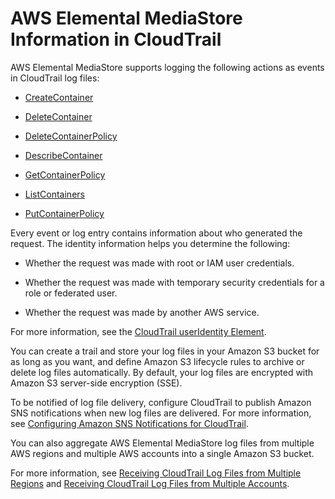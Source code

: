 # AWS Elemental MediaStore Information in CloudTrail<a name="monitoring-service-info-in-cloudtrail"></a>

AWS Elemental MediaStore supports logging the following actions as events in CloudTrail log files:

+ [CreateContainer](http://docs.aws.amazon.com/mediastore/latest/apireference/API_CreateContainer.html)

+ [DeleteContainer](http://docs.aws.amazon.com/mediastore/latest/apireference/API_DeleteContainer.html)

+ [DeleteContainerPolicy](http://docs.aws.amazon.com/mediastore/latest/apireference/API_DeleteContainerPolicy.html)

+ [DescribeContainer](http://docs.aws.amazon.com/mediastore/latest/apireference/API_DescribeContainer.html)

+ [GetContainerPolicy](http://docs.aws.amazon.com/mediastore/latest/apireference/API_GetContainerPolicy.html)

+ [ListContainers](http://docs.aws.amazon.com/mediastore/latest/apireference/API_ListContainers.html)

+ [PutContainerPolicy](http://docs.aws.amazon.com/mediastore/latest/apireference/API_PutContainerPolicy.html)

Every event or log entry contains information about who generated the request\. The identity information helps you determine the following: 

+ Whether the request was made with root or IAM user credentials\.

+ Whether the request was made with temporary security credentials for a role or federated user\.

+ Whether the request was made by another AWS service\.

For more information, see the [CloudTrail userIdentity Element](http://docs.aws.amazon.com/awscloudtrail/latest/userguide/cloudtrail-event-reference-user-identity.html)\.

 You can create a trail and store your log files in your Amazon S3 bucket for as long as you want, and define Amazon S3 lifecycle rules to archive or delete log files automatically\. By default, your log files are encrypted with Amazon S3 server\-side encryption \(SSE\)\.

To be notified of log file delivery, configure CloudTrail to publish Amazon SNS notifications when new log files are delivered\. For more information, see [Configuring Amazon SNS Notifications for CloudTrail](http://docs.aws.amazon.com/awscloudtrail/latest/userguide/getting_notifications_top_level.html)\.

You can also aggregate AWS Elemental MediaStore log files from multiple AWS regions and multiple AWS accounts into a single Amazon S3 bucket\. 

For more information, see [Receiving CloudTrail Log Files from Multiple Regions](http://docs.aws.amazon.com/awscloudtrail/latest/userguide/cloudtrail-receive-logs-from-multiple-accounts.html) and [Receiving CloudTrail Log Files from Multiple Accounts](http://docs.aws.amazon.com/awscloudtrail/latest/userguide/cloudtrail-receive-logs-from-multiple-accounts.html)\.